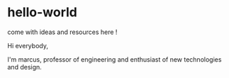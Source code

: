 # hello-world
come with ideas and resources here !

Hi everybody, 

I'm marcus, professor of engineering and enthusiast of new technologies and design. 

